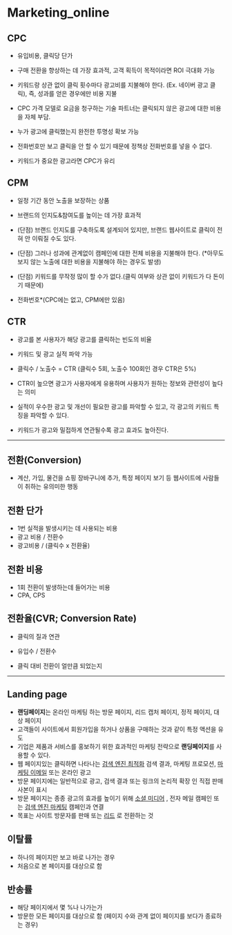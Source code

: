 # Marketing_online

## CPC

- 유입비용, 클릭당 단가

- 구매 전환을 향상하는 데 가장 효과적, 고객 획득이 목적이라면 ROI 극대화 가능

- 키워드랑 상관 없이 클릭 횟수마다 광고비를 지불해야 한다. (Ex. 네이버 광고 클릭), 즉, 성과를 얻은 경우에만 비용 지불

- CPC 가격 모델로 요금을 청구하는 기술 파트너는 클릭되지 않은 광고에 대한 비용을 자체 부담.

- 누가 광고에 클릭했는지 완전한 투명성 확보 가능

- 전화번호만 보고 클릭을 안 할 수 있기 때문에 정책상 전화번호를 넣을 수 없다.

- 키워드가 중요한 광고라면 CPC가 유리

## CPM

- 일정 기간 동안 노출을 보장하는 상품

- 브랜드의 인지도&참여도를 높이는 데 가장 효과적

- (단점) 브랜드 인지도를 구축하도록 설계되어 있지만, 브랜드 웹사이트로 클릭이 전혀 안 이뤄질 수도 있다.

- (단점) 그러나 성과에 관계없이 캠페인에 대한 전체 비용을 지불해야 한다. (*아무도 보지 않는 노출에 대한 비용을 지불해야 하는 경우도 발생)

- (단점) 키워드를 무작정 많이 할 수가 없다.(클릭 여부와 상관 없이 키워드가 다 돈이기 때문에)

- 전화번호*(CPC에는 없고, CPM에만 있음)

## CTR

- 광고를 본 사용자가 해당 광고를 클릭하는 빈도의 비율

- 키워드 및 광고 실적 파악 가능

- 클릭수 / 노출수 = CTR  (클릭수 5회, 노출수 100회인 경우 CTR은 5%)

- CTR이 높으면 광고가 사용자에게 유용하며 사용자가 원하는 정보와 관련성이 높다는 의미

- 실적이 우수한 광고 및 개선이 필요한 광고를 파악할 수 있고, 각 광고의 키워드 특징을 파악할 수 있다. 

- 키워드가 광고와 밀접하게 연관될수록 광고 효과도 높아진다.

---

## 전환(Conversion)

- 계산, 가입, 물건을 쇼핑 장바구니에 추가, 특정 페이지 보기 등 웹사이트에 사람들이 취하는 유의미한 행동

## 전환 단가

- 1번 실적을 발생시키는 데 사용되는 비용
- 광고 비용 / 전환수
- 광고비용 / (클릭수 x 전환율)

## 전환 비용

- 1회 전환이 발생하는데 들어가는 비용
- CPA, CPS

## 전환율(CVR; Conversion Rate)

- 클릭의 질과 연관

- 유입수 / 전환수

- 클릭 대비 전환이 얼만큼 되었는지

  

---

## Landing page

- **랜딩페이지**는 온라인 마케팅 하는 방문 페이지, 리드 캡처 페이지, 정적 페이지, 대상 페이지
-  고객들이 사이트에서 회원가입을 하거나 상품을 구매하는 것과 같이 특정 액션을 유도
- 기업은 제품과 서비스를 홍보하기 위한 효과적인 마케팅 전략으로 **랜딩페이지**를 사용할 수 있다.
-  웹 페이지있는 클릭하면 나타나는 [검색 엔진 최적화](https://en.wikipedia.org/wiki/Search_engine_optimization) 검색 결과, 마케팅 프로모션, [마케팅 이메일](https://en.wikipedia.org/wiki/Email_marketing) 또는 온라인 광고
-  방문 페이지에는 일반적으로 광고, 검색 결과 또는 링크의 논리적 확장 인 직접 판매 사본이 표시
- 방문 페이지는 종종 광고의 효과를 높이기 위해 [소셜 미디어](https://en.wikipedia.org/wiki/Social_media) , 전자 메일 캠페인 또는 [검색 엔진 마케팅](https://en.wikipedia.org/wiki/Search_engine_marketing) 캠페인과 연결
- 목표는 사이트 방문자를 판매 또는 [리드](https://en.wikipedia.org/wiki/Lead_generation) 로 전환하는 것

## 이탈률

- 하나의 페이지만 보고 바로 나가는 경우
- 처음으로 본 페이지를 대상으로 함

## 반송률

- 해당 페이지에서 몇 %나 나가는가
- 방문한 모든 페이지를 대상으로 함 (페이지 수와 관계 없이 페이지를 보다가 종료하는 경우)